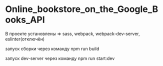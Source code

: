 # Online_bookstore_on_the_Google_Books_API

В проекте установлены => sass, webpack, webpack-dev-server, eslinter(отключён)

запуск сборки через команду npm run build

запуск dev-server через команду npm run start:dev
